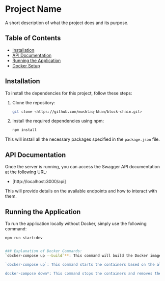 # Project Name

A short description of what the project does and its purpose.

## Table of Contents
- [Installation](#installation)
- [API Documentation](#api-documentation)
- [Running the Application](#running-the-application)
- [Docker Setup](#docker-setup)

## Installation

To install the dependencies for this project, follow these steps:

1. Clone the repository:
    ```bash
    git clone <https://github.com/mushtaq-khan/block-chain.git>
    ```

2. Install the required dependencies using npm:
    ```bash
    npm install
    ```

This will install all the necessary packages specified in the `package.json` file.

## API Documentation

Once the server is running, you can access the Swagger API documentation at the following URL:

- [http://localhost:3000/api]

This will provide details on the available endpoints and how to interact with them.

## Running the Application

To run the application locally without Docker, simply use the following command:

```bash
npm run start:dev


### Explanation of Docker Commands:
`docker-compose up --build`**: This command will build the Docker images (if not already built) and start the containers. It's useful when you have made changes to the Docker configuration or your application code that need to be reflected in the container.
  
`docker-compose up`: This command starts the containers based on the already built images. Use this when the images are already built and you just want to start the containers.

docker-compose down*: This command stops the containers and removes them, 
